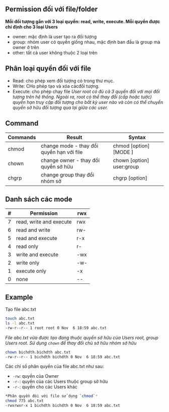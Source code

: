 ## Permission đối với file/folder
**Mỗi đối tượng gắn với 3 loại quyền: read, write, execute. Mỗi quyền được chỉ định cho 3 loại Users**
* owner: mặc định là user tạo ra đối tượng
* group: nhóm user có quyền giống nhau, mặc định ban đầu là group mà owner ở trên
* other: tất cả user không thuộc 2 loại trên

## Phân loại quyền đối với file
* Read: cho phép xem đối tượng có trong thư mục.
* Write: CHo phép tạo và xóa cácđối tượng.
* Execute: cho phép chạy file
*User root có đủ cả 3 quyền đối với mọi đối tượng trên hệ thống. Ngoài ra, root có thể thay đổi (cấp hoặc tước) quyền hạn truy cập đối tượng cho bất kỳ user nào và còn có thể chuyển quyền sở hữu đối tượng qua lại giữa các user.*

## Command 

| Commands | Result | Syntax |
|----------|--------|--------|
| chmod | change mode - thay đổi quyền hạn với file | chmod [option] [MODE ] <file> |
| chown | change owner - thay đổi quyền sở hữu | chown [option] user:group <file> |
| chgrp | change group thay đổi nhóm sở | chgrp [option] <group> <file> |

## Danh sách các mode
| # | Permission | rwx |
|---|------------|-----|
| 7 | read, write and execute | rwx |
| 6 | read and write | rw- |
| 5 | read and execute | r-x |
| 4 | read only | r- |
| 3 | write and execute | -wx |
| 2 | write only | -w- |
| 1 | execute only | -x |
| 0 | none | -- |
## Example 
Tạo file abc.txt
```sh
touch abc.txt
ls -l abc.txt 
-rw-r--r-- 1 root root 0 Nov  6 18:59 abc.txt 
```
*File abc.txt vừa được tạo đang thuộc quyền sở hữu của Users root, group Users root. Sử dụng `chown` để thay đổi chủ sở hữu nhóm sở hữu*
```sh
chown bichdth.bichdth abc.txt
-rw-r--r-- 1 bichdth bichdth 0 Nov  6 18:59 abc.txt
```
Các chỉ số phân quyền của file abc.txt như sau:
- `-rw`: quyền của Owner
- `-r-`: quyền của các Users thuộc group sở hữu
- `-r-`: quyền cho các Users khác
```sh
*Phân quyền đói với file sử dụng `chmod`*
chmod 775 abc.txt
-rwxrwxr-x 1 bichdth bichdth 0 Nov  6 18:59 abc.txt
```
